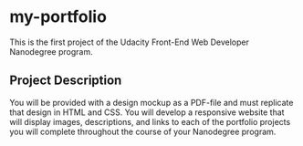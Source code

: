 # my-portfolio
 This is the first project of the Udacity Front-End Web Developer Nanodegree program.
 
## Project Description
 You will be provided with a design mockup as a PDF-file and must replicate that design in HTML and CSS. You will develop a responsive       website that will display images, descriptions, and links to each of the portfolio projects you will complete throughout the course of     your Nanodegree program.



